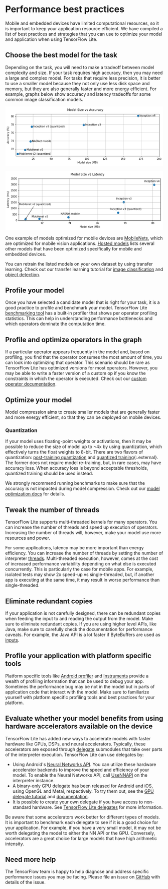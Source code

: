 # Performance best practices

Mobile and embedded devices have limited computational resources, so it is
important to keep your application resource efficient. We have compiled a list
of best practices and strategies that you can use to optimize your model and
application when using TensorFlow Lite.

## Choose the best model for the task

Depending on the task, you will need to make a tradeoff between model complexity
and size. If your task requires high accuracy, then you may need a large and
complex model. For tasks that require less precision, it is better to use a
smaller model because they not only use less disk space and memory, but they are
also generally faster and more energy efficient. For example, graphs below show
accuracy and latency tradeoffs for some common image classification models.

![Graph of model size vs accuracy](../images/performance/model_size_vs_accuracy.png "Model Size vs Accuracy")

![Graph of model size vs latency](../images/performance/model_size_vs_latency.png "Model Size vs Latency")

One example of models optimized for mobile devices are
[MobileNets](https://arxiv.org/abs/1704.04861), which are optimized for mobile
vision applications. [Hosted models](../models/hosted.md) lists several other
models that have been optimized specifically for mobile and embedded devices.

You can retrain the listed models on your own dataset by using transfer learning. Check out our transfer learning tutorial for
[image classification](https://codelabs.developers.google.com/codelabs/tensorflow-for-poets/#0) and
 [object detection](https://medium.com/tensorflow/training-and-serving-a-realtime-mobile-object-detector-in-30-minutes-with-cloud-tpus-b78971cf1193).


## Profile your model
Once you have selected a candidate model that is right for your task, it is a good practice to profile and benchmark your model. TensorFlow Lite [benchmarking tool](https://github.com/tensorflow/tensorflow/tree/master/tensorflow/lite/tools/benchmark) has a built-in profiler that shows per operator profiling statistics. This can help in understanding performance bottlenecks and which operators dominate the computation time.

## Profile and optimize operators in the graph

If a particular operator appears frequently in the model and, based on
profiling, you find that the operator consumes the most amount of time, you can
look into optimizing that operator. This scenario should be rare as TensorFlow
Lite has optimized versions for most operators. However, you may be able to
write a faster version of a custom op if you know the constraints in which the
operator is executed. Check out our
[custom operator documentation](../custom_operators.md).

## Optimize your model

Model compression aims to create smaller models that are generally faster and
more energy efficient, so that they can be deployed on mobile devices.

### Quantization

If your model uses floating-point weights or activations, then it may be
possible to reduce the size of model up to ~4x by using quantization, which
effectively turns the float weights to 8-bit. There are two flavors of
quantization: [post-training quantization](post_training_quantization.md) and
[quantized training](https://github.com/tensorflow/tensorflow/blob/master/tensorflow/contrib/quantize/README.md){:.external}.
The former does not require model re-training, but, in rare cases, may have
accuracy loss. When accuracy loss is beyond acceptable thresholds, quantized
training should be used instead.

We strongly recommend running benchmarks to make sure that the accuracy is not
impacted during model compression. Check out our
[model optimization docs](model_optimization.md) for details.

## Tweak the number of threads

TensorFlow Lite supports multi-threaded kernels for many operators. You can
increase the number of threads and speed up execution of operators. Increasing
the number of threads will, however, make your model use more resources and
power.

For some applications, latency may be more important than energy efficiency. You
can increase the number of threads by setting the number of interpreter
[threads](https://github.com/tensorflow/tensorflow/blob/master/tensorflow/lite/interpreter.h#L346).
Multi-threaded execution, however, comes at the cost of increased performance
variability depending on what else is executed concurrently. This is
particularly the case for mobile apps. For example, isolated tests may show 2x
speed-up vs single-threaded, but, if another app is executing at the same time,
it may result in worse performance than single-threaded.

## Eliminate redundant copies

If your application is not carefully designed, there can be redundant copies
when feeding the input to and reading the output from the model. Make sure to
eliminate redundant copies. If you are using higher level APIs, like Java, make
sure to carefully check the documentation for performance caveats. For example,
the Java API is a lot faster if ByteBuffers are used as
[inputs](https://github.com/tensorflow/tensorflow/blob/master/tensorflow/lite/java/src/main/java/org/tensorflow/lite/Interpreter.java#L175).

## Profile your application with platform specific tools
Platform specific tools like [Android profiler](https://developer.android.com/studio/profile/android-profiler) and [Instruments](https://help.apple.com/instruments/mac/current/) provide a wealth of profiling information that can be used to debug your app. Sometimes the performance bug may be not in the model but in parts of application code that interact with the model. Make sure to familiarize yourself with platform specific profiling tools and best practices for your platform.

## Evaluate whether your model benefits from using hardware accelerators available on the device

TensorFlow Lite has added new ways to accelerate models with faster hardware
like GPUs, DSPs, and neural accelerators. Typically, these accelerators are
exposed through [delegate](delegates.md) submodules that take over parts of the
interpreter execution. TensorFlow Lite can use delegates by:

*   Using Android's
    [Neural Networks API](https://developer.android.com/ndk/guides/neuralnetworks/).
    You can utilize these hardware accelerator backends to improve the speed and
    efficiency of your model. To enable the Neural Networks API, call
    [UseNNAPI](https://github.com/tensorflow/tensorflow/blob/master/tensorflow/lite/interpreter.h#L343)
    on the interpreter instance.
*   A binary-only GPU delegate has been released for Android and iOS, using
    OpenGL and Metal, respectively. To try them out, see the
    [GPU delegate tutorial](gpu.md) and [documentation](gpu_advanced.md).
*   It is possible to create your own delegate if you have access to
    non-standard hardware. See [TensorFlow Lite delegates](delegates.md) for
    more information.

Be aware that some accelerators work better for different types of models. It is
important to benchmark each delegate to see if it is a good choice for your
application. For example, if you have a very small model, it may not be worth
delegating the model to either the NN API or the GPU. Conversely, accelerators
are a great choice for large models that have high arithmetic intensity.

## Need more help

The TensorFlow team is happy to help diagnose and address specific performance
issues you may be facing. Please file an issue on
[GitHub](https://github.com/tensorflow/tensorflow/issues) with details of the
issue.
